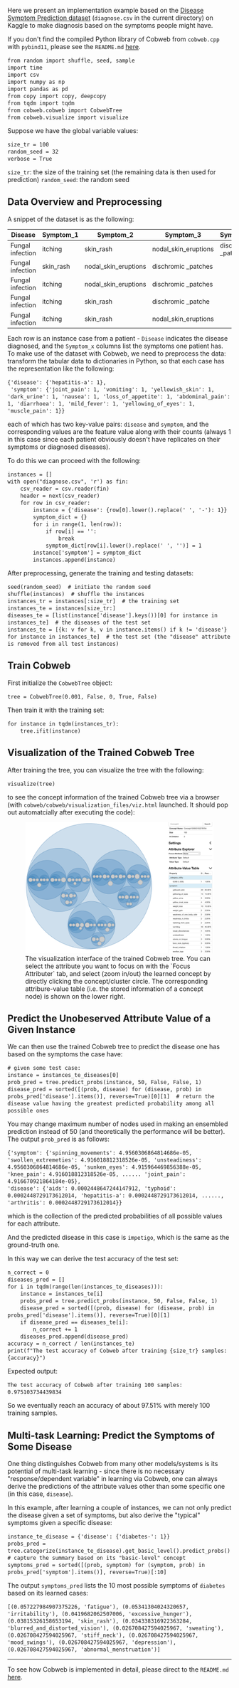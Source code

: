Here we present an implementation example based on the [Disease Symptom Prediction dataset](https://www.kaggle.com/datasets/itachi9604/disease-symptom-description-dataset?select=dataset.csv) (`diagnose.csv` in the current directory) on Kaggle to make diagnosis based on the symptoms people might have.

If you don't find the compiled Python library of Cobweb from `cobweb.cpp` with `pybind11`, please see the `README.md` [here](https://github.com/Teachable-AI-Lab/cobweb/tree/main). 

	from random import shuffle, seed, sample
	import time
	import csv
	import numpy as np
	import pandas as pd
	from copy import copy, deepcopy
	from tqdm import tqdm
	from cobweb.cobweb import CobwebTree
	from cobweb.visualize import visualize

Suppose we have the global variable values:

	size_tr = 100
	random_seed = 32
	verbose = True

`size_tr`: the size of the training set (the remaining data is then used for prediction)
`random_seed`: the random seed

## Data Overview and Preprocessing

A snippet of the dataset is as the following:

| Disease | Symptom_1 | Symptom_2 | Symptom_3 | Symptom_4 | Symptom_5 | Symptom_6 | Symptom_7 | Symptom_8 | Symptom_9 | Symptom_10 | Symptom_11 | Symptom_12 | Symptom_13 | Symptom_14 | Symptom_15 | Symptom_16 | Symptom_17 |
| --- | --- | --- | --- | --- | --- | --- | --- | --- | --- | --- | --- | --- | --- | --- | --- | --- | --- |
| Fungal infection | itching | skin_rash | nodal_skin_eruptions | dischromic _patches | | | | | | | | | | | | |
| Fungal infection | skin_rash | nodal_skin_eruptions | dischromic _patches | | | | | | | | | | | | | |
| Fungal infection | itching | nodal_skin_eruptions | dischromic _patches | | | | | | | | | | | | | |
| Fungal infection | itching | skin_rash | dischromic _patche | | | | | | | | | | | | | |
| Fungal infection | itching | skin_rash | nodal_skin_eruptions | | | | | | | | | | | | | |

Each row is an instance case from a patient - `Disease` indicates the disease diagnosed, and the `Symptom_x` columns list the symptoms one patient has. To make use of the dataset with Cobweb, we need to preprocess the data: transform the tabular data to dictionaries in Python, so that each case has the representation like the following:

	{'disease': {'hepatitis-a': 1}, 
	 'symptom': {'joint_pain': 1, 'vomiting': 1, 'yellowish_skin': 1, 'dark_urine': 1, 'nausea': 1, 'loss_of_appetite': 1, 'abdominal_pain': 1, 'diarrhoea': 1, 'mild_fever': 1, 'yellowing_of_eyes': 1, 'muscle_pain': 1}}

each of which has two key-value pairs: `disease` and `symptom`, and the corresponding values are the feature value along with their counts (always 1 in this case since each patient obviously doesn't have replicates on their symptoms or diagnosed diseases).

To do this we can proceed with the following:

	instances = []
	with open("diagnose.csv", 'r') as fin:
		csv_reader = csv.reader(fin)
		header = next(csv_reader)
		for row in csv_reader:
			instance = {'disease': {row[0].lower().replace(' ', '-'): 1}}
			symptom_dict = {}
			for i in range(1, len(row)):
				if row[i] == '':
					break
				symptom_dict[row[i].lower().replace(' ', '')] = 1
			instance['symptom'] = symptom_dict
			instances.append(instance)

After preprocessing, generate the training and testing datasets:

	seed(random_seed)  # initiate the random seed
	shuffle(instances)  # shuffle the instances
	instances_tr = instances[:size_tr]  # the training set
	instances_te = instances[size_tr:]
	diseases_te = [list(instance['disease'].keys())[0] for instance in instances_te]  # the diseases of the test set
	instances_te = [{k: v for k, v in instance.items() if k != 'disease'} for instance in instances_te]  # the test set (the "disease" attribute is removed from all test instances)

## Train Cobweb

First initialize the `CobwebTree` object:

	tree = CobwebTree(0.001, False, 0, True, False)

Then train it with the training set:

	for instance in tqdm(instances_tr):
		tree.ifit(instance)

## Visualization of the Trained Cobweb Tree

After training the tree, you can visualize the tree with the following:

	visualize(tree)

to see the concept information of the trained Cobweb tree via a browser (with `cobweb/cobweb/visualization_files/viz.html` launched. It should pop out automatcially after executing the code):

<figure>
    <img src="./viz-example-1.png"
         alt="Visualization of concept formation">
    <figcaption>The visualization interface of the trained Cobweb tree. You can select the attribute you want to focus on with the `Focus Attributer` tab, and select (zoom in/out) the learned concept by directly clicking the concept/cluster circle. The corresponding attribure-value table (i.e. the stored information of a concept node) is shown on the lower right. </figcaption>
</figure>

## Predict the Unobeserved Attribute Value of a Given Instance

We can then use the trained Cobweb tree to predict the disease one has based on the symptoms the case have:

	# given some test case:
	instance = instances_te_diseases[0]
	prob_pred = tree.predict_probs(instance, 50, False, False, 1)
	disease_pred = sorted([(prob, disease) for (disease, prob) in probs_pred['disease'].items()], reverse=True)[0][1]  # return the disease value having the greatest predicted probability among all possible ones

You may change maximum number of nodes used in making an ensembled prediction instead of 50 (and theoretically the performance will be better). The output `prob_pred` is as follows:

	{'symptom': {'spinning_movements': 4.9560306864814686e-05, 'swollen_extremeties': 4.916018812318526e-05, 'unsteadiness': 4.9560306864814686e-05, 'sunken_eyes': 4.915964469856388e-05, 'knee_pain': 4.916018812318526e-05, ...... 'joint_pain': 4.916670921864184e-05}, 
	'disease': {'aids': 0.0002448647244147912, 'typhoid': 0.0002448729173612014, 'hepatitis-a': 0.0002448729173612014, ......, 'arthritis': 0.0002448729173612014}}

which is the collection of the predicted probabilities of all possible values for each attribute.

And the predicted disease in this case is `impetigo`, which is the same as the ground-truth one.

In this way we can derive the test accuracy of the test set:

	n_correct = 0
	diseases_pred = []
	for i in tqdm(range(len(instances_te_diseases))):
		instance = instances_te[i]
		probs_pred = tree.predict_probs(instance, 50, False, False, 1)
		disease_pred = sorted([(prob, disease) for (disease, prob) in probs_pred['disease'].items()], reverse=True)[0][1]
		if disease_pred == diseases_te[i]:
			n_correct += 1
		diseases_pred.append(disease_pred)
	accuracy = n_correct / len(instances_te)
	print(f"The test accuracy of Cobweb after training {size_tr} samples: {accuracy}")

Expected output:

	The test accuracy of Cobweb after training 100 samples: 0.975103734439834

So we eventually reach an accuracy of about 97.51% with merely 100 training samples.

## Multi-task Learning: Predict the Symptoms of Some Disease

One thing distinguishes Cobweb from many other models/systems is its potential of multi-task learning - since there is no necessary "response/dependent variable" in learning via Cobweb, one can always derive the predictions of the attribute values other than some specific one (in this case, `disease`).

In this example, after learning a couple of instances, we can not only predict the disease given a set of symptoms, but also derive the "typical" symptoms given a specific disease:

	instance_te_disease = {'disease': {'diabetes-': 1}}
	probs_pred = tree.categorize(instance_te_disease).get_basic_level().predict_probs()  # capture the summary based on its "basic-level" concept
	symptoms_pred = sorted([(prob, symptom) for (symptom, prob) in probs_pred['symptom'].items()], reverse=True)[:10]

The output `symptoms_pred` lists the 10 most possible symptoms of `diabetes` based on its learned cases:

	[(0.057227984907375226, 'fatigue'), (0.05341304024320657, 'irritability'), (0.0419682062507006, 'excessive_hunger'), (0.03815326158653194, 'skin_rash'), (0.034338316922363284, 'blurred_and_distorted_vision'), (0.026708427594025967, 'sweating'), (0.026708427594025967, 'stiff_neck'), (0.026708427594025967, 'mood_swings'), (0.026708427594025967, 'depression'), (0.026708427594025967, 'abnormal_menstruation')]

---------------------------

To see how Cobweb is implemented in detail, please direct to the `README.md` [here](https://github.com/Teachable-AI-Lab/cobweb).


